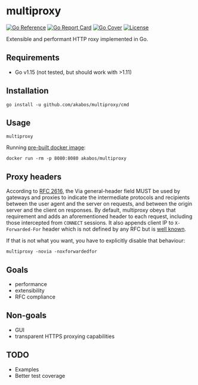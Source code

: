 # multiproxy

[![Go Reference](https://pkg.go.dev/badge/github.com/akabos/multiproxy.svg)](https://pkg.go.dev/github.com/akabos/multiproxy)
[![Go Report Card](https://goreportcard.com/badge/github.com/akabos/multiproxy)](https://goreportcard.com/report/github.com/akabos/multiproxy)
[![Go Cover](https://gocover.io/_badge/github.com/akabos/multiproxy)](https://gocover.io/github.com/akabos/multiproxy)
[![License](https://img.shields.io/github/license/akabos/multiproxy.svg)](https://github.com/akabos/multiproxy/blob/develop/LICENSE)

Extensible and performant HTTP roxy implemented in Go.

## Requirements

* Go v1.15 (not tested, but should work with >1.11)

## Installation

    go install -u github.com/akabos/multiproxy/cmd 

## Usage

    multiproxy 

Running [pre-built docker image](https://hub.docker.com/r/akabos/multiproxy):

    docker run -rm -p 8080:8080 akabos/multiproxy

## Proxy headers

According to [RFC 2616](https://tools.ietf.org/html/rfc2616#section-14.45), the Via general-header field MUST be used by 
gateways and proxies to indicate the intermediate protocols and recipients between the user agent and the server on 
requests, and between the origin server and the client on responses. By default, multiproxy obeys that requirement and
adds an aforementioned header to each request, including those intercepted from `CONNECT` sessions. It also appends 
client IP to `X-Forwarded-For` header which is not defined by any RFC but is [well known](https://en.wikipedia.org/wiki/X-Forwarded-For).  

If that is not what you want, you have to explicitly disable that behaviour:

    multiproxy -novia -noxforwardedfor

## Goals

* performance
* extensibility
* RFC compliance

## Non-goals

* GUI
* transparent HTTPS proxying capabilities

## TODO

* Examples
* Better test coverage
